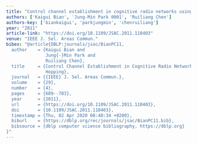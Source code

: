 ```yaml
---
title: "Control channel establishment in cognitive radio networks using channel hopping"
authors: ['Kaigui Bian', 'Jung-Min Park 0001', 'Ruiliang Chen']
authors-key: ['biankaigui', 'parkjungmin', 'chenruiliang']
year: "2011"
article-link: "https://doi.org/10.1109/JSAC.2011.110403"
venue: "IEEE J. Sel. Areas Commun."
bibex: "@article{DBLP:journals/jsac/BianPC11,
  author    = {Kaigui Bian and
               Jung{-}Min Park and
               Ruiliang Chen},
  title     = {Control Channel Establishment in Cognitive Radio Networks using Channel
               Hopping},
  journal   = {{IEEE} J. Sel. Areas Commun.},
  volume    = {29},
  number    = {4},
  pages     = {689--703},
  year      = {2011},
  url       = {https://doi.org/10.1109/JSAC.2011.110403},
  doi       = {10.1109/JSAC.2011.110403},
  timestamp = {Thu, 02 Apr 2020 08:40:34 +0200},
  biburl    = {https://dblp.org/rec/journals/jsac/BianPC11.bib},
  bibsource = {dblp computer science bibliography, https://dblp.org}
}"
---
```

